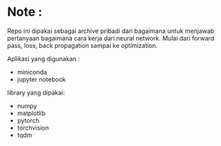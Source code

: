 # Note : 
Repo ini dipakai sebagai archive pribadi dari bagaimana untuk menjawab pertanyaan bagaimana cara kerja dari neural network. Mulai dari forward pass, loss, back propagation sampai ke optimization. 

Aplikasi yang digunakan : 
- miniconda
- jupyter notebook

library yang dipakai: 
- numpy
- matplotlib
- pytorch
- torchvision
- tqdm
